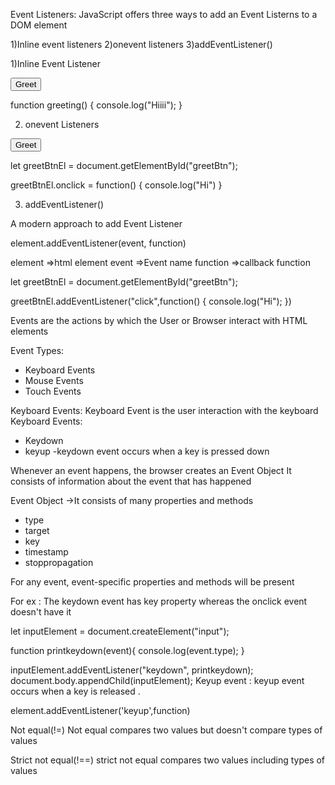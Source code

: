 Event Listeners:
JavaScript offers three ways  to add an Event Listerns to a DOM element 

1)Inline event listeners
2)onevent listeners
3)addEventListener()

1)Inline Event Listener

 <button onclick="greeting()">
            Greet
   </button>

function greeting()
{
  console.log("Hiiii");
}

2) onevent Listeners 

  <button id="greetBtn">
            Greet
        </button>

let greetBtnEl = document.getElementById("greetBtn");

greetBtnEl.onclick = function()
{
  console.log("Hi")
}


3) addEventListener()

A modern approach to add Event Listener 

element.addEventListener(event, function)

element =>html element
event =>Event name
function =>callback function

let greetBtnEl = document.getElementById("greetBtn");

greetBtnEl.addEventListener("click",function()
{
  console.log("Hi");
})




Events are the actions by which the User or Browser interact with HTML elements

Event Types:
- Keyboard Events
- Mouse Events
- Touch Events



Keyboard Events: Keyboard Event is the user interaction with the keyboard 
Keyboard Events:
- Keydown
- keyup
-keydown event occurs when a key is pressed down

Whenever an event happens, the browser creates an Event Object 
It consists of information about the event that has happened

Event Object 
->It consists of many properties and methods
- type
- target
- key
- timestamp
- stoppropagation

For any event, event-specific properties and methods will be present

For ex :
The keydown event has key property whereas the onclick event doesn't have it


let inputElement = document.createElement("input");

function printkeydown(event){
  console.log(event.type);
}

inputElement.addEventListener("keydown", printkeydown);
document.body.appendChild(inputElement);
 Keyup event :
keyup event occurs when a key is released .

element.addEventListener('keyup',function)




Not equal(!=) 
Not equal compares two values but doesn't compare types of values

Strict not equal(!==)
strict not equal compares two values including types of values